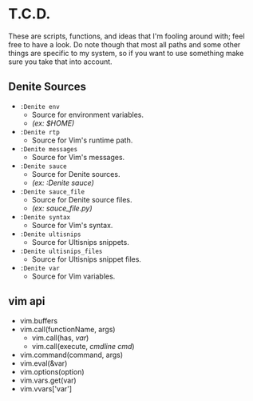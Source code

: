# T.C.D. #

These are scripts, functions, and ideas that I'm fooling around with; feel free to have a look.
Do note though that most all paths and some other things are specific to my system,
so if you want to use something make sure you take that into account.

## Denite Sources ##
  - `:Denite env`
    - Source for environment variables. 
    - *(ex: $HOME)*
  - `:Denite rtp`
    - Source for Vim's runtime path.
  - `:Denite messages`
    - Source for Vim's messages.
  - `:Denite sauce`
    - Source for Denite sources.
    - *(ex: :Denite sauce)*
  - `:Denite sauce_file`
    - Source for Denite source files. 
    - *(ex: sauce_file.py)*
  - `:Denite syntax`
    - Source for Vim's syntax.
  - `:Denite ultisnips`
    - Source for Ultisnips snippets.
  - `:Denite ultisnips_files`
    - Source for Ultisnips snippet files.
  - `:Denite var`
    - Source for Vim variables.


## vim api ##
  - vim.buffers
  - vim.call(functionName, args)
    - vim.call(has, *var*)
    - vim.call(execute, *cmdline cmd*)
  - vim.command(command, args)
  - vim.eval(&var)
  - vim.options(option)
  - vim.vars.get(var)
  - vim.vvars['var']

